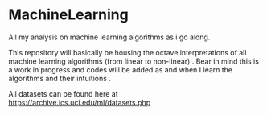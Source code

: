 # MachineLearning
All my analysis on machine learning algorithms as i go along.

This repository will basically be housing the octave interpretations of all machine learning algorithms (from linear to non-linear) .
Bear in mind this is a work in progress and codes will be added as and when I learn the algorithms and their intuitions .

All datasets can be found here at https://archive.ics.uci.edu/ml/datasets.php
